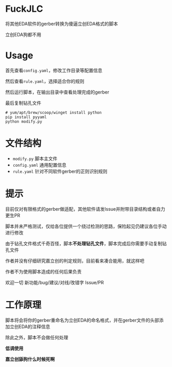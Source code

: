 ﻿# FuckJLC

将其他EDA软件的gerber转换为傻逼立创EDA格式的脚本

立创EDA狗都不用

# Usage

首先查看`config.yaml`，修改工作目录等配置信息

然后查看`rule.yaml`，选择适合你的规则

然后运行脚本，在输出目录中查看处理完成的gerber

最后复制钻孔文件

``` shell
# yum/apt/brew/scoop/winget install python
pip install pyyaml
python modify.py
```

# 文件结构

* `modify.py` 脚本主文件
* `config.yaml` 通用配置信息
* `rule.yaml` 针对不同软件gerber的正则识别规则

# 提示

目前仅对有限格式的gerber做适配，其他软件请发Issue并附带目录结构或者自力更生PR

脚本并未严格测试，仅给各位提供一个绕过检测的思路，保险起见仍建议各位手动进行修改

由于钻孔文件格式千奇百怪，脚本**不处理钻孔文件**，脚本完成后你需要手动复制钻孔文件

作者并没有仔细研究嘉立创的判定规则，目前看来凑合能用，就这样吧

作者不为使用脚本造成的任何后果负责

欢迎一切 新功能/bug/建议/对线/改错字 Issue/PR

# 工作原理

脚本将会将你的gerber重命名为立创EDA的命名格式，并在gerber文件的头部添加立创EDA的注释信息

除此之外，脚本不会做任何处理

**低调使用**

**嘉立创舔狗什么时候死啊**
